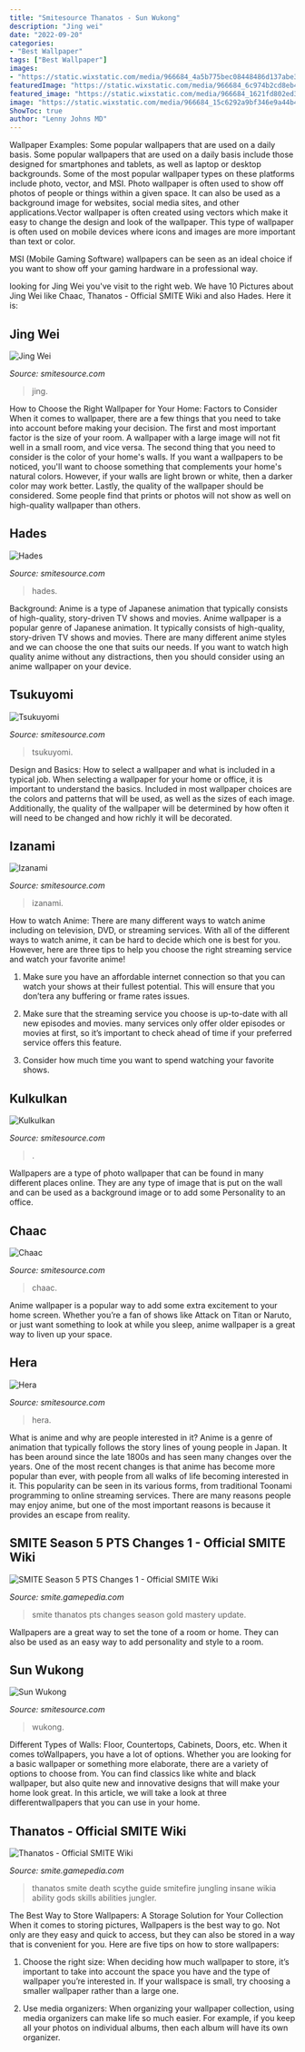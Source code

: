 ```yaml
---
title: "Smitesource Thanatos - Sun Wukong"
description: "Jing wei"
date: "2022-09-20"
categories:
- "Best Wallpaper"
tags: ["Best Wallpaper"]
images:
- "https://static.wixstatic.com/media/966684_4a5b775bec08448486d137abe31134e4~mv2.jpg/v1/fill/w_2560,h_917,al_c,q_90/hera-header.jpg"
featuredImage: "https://static.wixstatic.com/media/966684_6c974b2cd8eb4d419875684672844645~mv2.jpg/v1/fill/w_2560,h_917,al_c,q_90/Chaac.jpg"
featured_image: "https://static.wixstatic.com/media/966684_1621fd802ed34b749795ace3a4949389~mv2.jpg/v1/fill/w_2560,h_917,al_c,q_90/SunWukong.jpg"
image: "https://static.wixstatic.com/media/966684_15c6292a9bf346e9a44b448ddd7ad0d7~mv2.jpg/v1/fill/w_955,h_342,al_c,q_80,usm_0.66_1.00_0.01/Smite-7_11-TMNT-PatchBadge-UN-BlogHeader.jpg"
ShowToc: true
author: "Lenny Johns MD"
---
```



Wallpaper Examples: Some popular wallpapers that are used on a daily basis.
Some popular wallpapers that are used on a daily basis include those designed for smartphones and tablets, as well as laptop or desktop backgrounds. Some of the most popular wallpaper types on these platforms include photo, vector, and MSI. 
Photo wallpaper is often used to show off photos of people or things within a given space. It can also be used as a background image for websites, social media sites, and other applications.Vector wallpaper is often created using vectors which make it easy to change the design and look of the wallpaper. This type of wallpaper is often used on mobile devices where icons and images are more important than text or color. 

MSI (Mobile Gaming Software) wallpapers can be seen as an ideal choice if you want to show off your gaming hardware in a professional way.

	

		
looking for Jing Wei you've visit to the right web. We have 10 Pictures about Jing Wei like Chaac, Thanatos - Official SMITE Wiki and also Hades. Here it is:
		
    
## Jing Wei

<img loading=lazy src="https://static.wixstatic.com/media/966684_0f8b0129db38492e9082fc90a86a0f50~mv2.jpg/v1/fill/w_2560,h_917,al_c,q_90/JingWei.jpg" onerror="this.onerror=null;this.src='https://tse4.mm.bing.net/th?id=OIP.VXzEHuyYm5tPtEBGubtKgAHaCp&amp;pid=15.1';" alt="Jing Wei">

_Source: smitesource.com_

>jing. 

	

How to Choose the Right Wallpaper for Your Home: Factors to Consider
When it comes to wallpaper, there are a few things that you need to take into account before making your decision. The first and most important factor is the size of your room. A wallpaper with a large image will not fit well in a small room, and vice versa. 
The second thing that you need to consider is the color of your home's walls. If you want a wallpapers to be noticed, you'll want to choose something that complements your home's natural colors. However, if your walls are light brown or white, then a darker color may work better. 
Lastly, the quality of the wallpaper should be considered. Some people find that prints or photos will not show as well on high-quality wallpaper than others.

    
## Hades

<img loading=lazy src="https://static.wixstatic.com/media/966684_c2b7abcd9e6844e9bd3d17b8fef2e35f~mv2.jpg/v1/fill/w_955,h_342,al_c,q_80,usm_0.66_1.00_0.01/Smite-7_11-TMNT-PatchBadge-UN-BlogHeader.jpg" onerror="this.onerror=null;this.src='https://tse1.mm.bing.net/th?id=OIP.ElYUPsQHSGTtl5d2nagDXgHaCp&amp;pid=15.1';" alt="Hades">

_Source: smitesource.com_

>hades. 

	

Background: Anime is a type of Japanese animation that typically consists of high-quality, story-driven TV shows and movies.
Anime wallpaper is a popular genre of Japanese animation. It typically consists of high-quality, story-driven TV shows and movies. There are many different anime styles and we can choose the one that suits our needs. If you want to watch high quality anime without any distractions, then you should consider using an anime wallpaper on your device.

    
## Tsukuyomi

<img loading=lazy src="https://static.wixstatic.com/media/966684_c1ccc86bce8b44ae9c7e255e93a129f5~mv2.jpg/v1/fill/w_960,h_344,al_c,q_80,usm_0.66_1.00_0.01/Tsukuyomi_Header_2560x917.jpg" onerror="this.onerror=null;this.src='https://tse3.mm.bing.net/th?id=OIP.Tn4DfpTo-ainXnjOEE8oqgHaCp&amp;pid=15.1';" alt="Tsukuyomi">

_Source: smitesource.com_

>tsukuyomi. 

	

Design and Basics: How to select a wallpaper and what is included in a typical job.
When selecting a wallpaper for your home or office, it is important to understand the basics. Included in most wallpaper choices are the colors and patterns that will be used, as well as the sizes of each image. Additionally, the quality of the wallpaper will be determined by how often it will need to be changed and how richly it will be decorated.

    
## Izanami

<img loading=lazy src="https://static.wixstatic.com/media/966684_15c6292a9bf346e9a44b448ddd7ad0d7~mv2.jpg/v1/fill/w_955,h_342,al_c,q_80,usm_0.66_1.00_0.01/Smite-7_11-TMNT-PatchBadge-UN-BlogHeader.jpg" onerror="this.onerror=null;this.src='https://tse1.mm.bing.net/th?id=OIP.HKnTEmjysZtzL0BAuCQoWQHaCp&amp;pid=15.1';" alt="Izanami">

_Source: smitesource.com_

>izanami. 

	

How to watch Anime: There are many different ways to watch anime including on television, DVD, or streaming services.
With all of the different ways to watch anime, it can be hard to decide which one is best for you. However, here are three tips to help you choose the right streaming service and watch your favorite anime!
1. Make sure you have an affordable internet connection so that you can watch your shows at their fullest potential. This will ensure that you don’tera any buffering or frame rates issues.

2. Make sure that the streaming service you choose is up-to-date with all new episodes and movies. many services only offer older episodes or movies at first, so it’s important to check ahead of time if your preferred service offers this feature.

3. Consider how much time you want to spend watching your favorite shows.

    
## Kulkulkan

<img loading=lazy src="https://static.wixstatic.com/media/966684_6f711fed100a4c57acb4c340428aba37~mv2.jpg/v1/fill/w_955,h_342,al_c,q_80,usm_0.66_1.00_0.01/Smite-7_11-TMNT-PatchBadge-UN-BlogHeader.jpg" onerror="this.onerror=null;this.src='https://tse1.mm.bing.net/th?id=OIP.ityBOGvHzCN1Ylm9HQgMJwHaCp&amp;pid=15.1';" alt="Kulkulkan">

_Source: smitesource.com_

>. 

	



Wallpapers are a type of photo wallpaper that can be found in many different places online. They are any type of image that is put on the wall and can be used as a background image or to add some Personality to an office.

    
## Chaac

<img loading=lazy src="https://static.wixstatic.com/media/966684_6c974b2cd8eb4d419875684672844645~mv2.jpg/v1/fill/w_2560,h_917,al_c,q_90/Chaac.jpg" onerror="this.onerror=null;this.src='https://tse2.mm.bing.net/th?id=OIP.Kx4EG56-QKJkXgC_qyeuGAHaCp&amp;pid=15.1';" alt="Chaac">

_Source: smitesource.com_

>chaac. 

	

Anime wallpaper is a popular way to add some extra excitement to your home screen. Whether you’re a fan of shows like Attack on Titan or Naruto, or just want something to look at while you sleep, anime wallpaper is a great way to liven up your space.

    
## Hera

<img loading=lazy src="https://static.wixstatic.com/media/966684_4a5b775bec08448486d137abe31134e4~mv2.jpg/v1/fill/w_2560,h_917,al_c,q_90/hera-header.jpg" onerror="this.onerror=null;this.src='https://tse3.mm.bing.net/th?id=OIP.fbj0c8knfGKfAocD9bktgAHaCp&amp;pid=15.1';" alt="Hera">

_Source: smitesource.com_

>hera. 

	

What is anime and why are people interested in it?
Anime is a genre of animation that typically follows the story lines of young people in Japan. It has been around since the late 1800s and has seen many changes over the years. One of the most recent changes is that anime has become more popular than ever, with people from all walks of life becoming interested in it. This popularity can be seen in its various forms, from traditional Toonami programming to online streaming services. There are many reasons people may enjoy anime, but one of the most important reasons is because it provides an escape from reality.

    
## SMITE Season 5 PTS Changes 1 - Official SMITE Wiki

<img loading=lazy src="https://gamepedia.cursecdn.com/smite_gamepedia/thumb/9/9a/T_Thanatos_Gold_Card.png/250px-T_Thanatos_Gold_Card.png?version=d28308b2808946ef26a7bc22ade571de" onerror="this.onerror=null;this.src='https://tse3.mm.bing.net/th?id=OIP.A1BDApS4Q8KA0ooVD8fYhwAAAA&amp;pid=15.1';" alt="SMITE Season 5 PTS Changes 1 - Official SMITE Wiki">

_Source: smite.gamepedia.com_

>smite thanatos pts changes season gold mastery update. 

	

Wallpapers are a great way to set the tone of a room or home. They can also be used as an easy way to add personality and style to a room.

    
## Sun Wukong

<img loading=lazy src="https://static.wixstatic.com/media/966684_1621fd802ed34b749795ace3a4949389~mv2.jpg/v1/fill/w_2560,h_917,al_c,q_90/SunWukong.jpg" onerror="this.onerror=null;this.src='https://tse1.mm.bing.net/th?id=OIP.gsjJatTXCyWp_xEfFL-ESwHaCp&amp;pid=15.1';" alt="Sun Wukong">

_Source: smitesource.com_

>wukong. 

	

Different Types of Walls: Floor, Countertops, Cabinets, Doors, etc.
When it comes toWallpapers, you have a lot of options. Whether you are looking for a basic wallpaper or something more elaborate, there are a variety of options to choose from. You can find classics like white and black wallpaper, but also quite new and innovative designs that will make your home look great. In this article, we will take a look at three differentwallpapers that you can use in your home.

    
## Thanatos - Official SMITE Wiki

<img loading=lazy src="https://static.wikia.nocookie.net/smite_gamepedia/images/b/bf/Icons_Thanatos_A01.png/revision/latest/scale-to-width-down/64?cb=20130918202138" onerror="this.onerror=null;this.src='https://tse4.mm.bing.net/th?id=OIP.Skhs2oovqrY4DRZHLKpgAgAAAA&amp;pid=15.1';" alt="Thanatos - Official SMITE Wiki">

_Source: smite.gamepedia.com_

>thanatos smite death scythe guide smitefire jungling insane wikia ability gods skills abilities jungler. 

	

The Best Way to Store Wallpapers: A Storage Solution for Your Collection
When it comes to storing pictures, Wallpapers is the best way to go. Not only are they easy and quick to access, but they can also be stored in a way that is convenient for you. Here are five tips on how to store wallpapers:
1) Choose the right size: When deciding how much wallpaper to store, it’s important to take into account the space you have and the type of wallpaper you’re interested in. If your wallspace is small, try choosing a smaller wallpaper rather than a large one.

2) Use media organizers: When organizing your wallpaper collection, using media organizers can make life so much easier. For example, if you keep all your photos on individual albums, then each album will have its own organizer.

